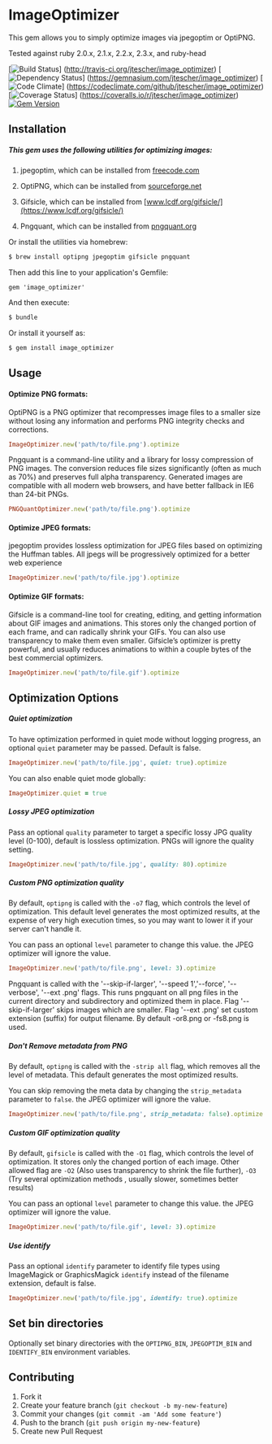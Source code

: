 # ImageOptimizer

This gem allows you to simply optimize images via jpegoptim or OptiPNG.

Tested against ruby 2.0.x, 2.1.x, 2.2.x, 2.3.x, and ruby-head

[![Build Status](https://secure.travis-ci.org/jtescher/image_optimizer.png)]
(http://travis-ci.org/jtescher/image_optimizer)
[![Dependency Status](https://gemnasium.com/jtescher/image_optimizer.png)]
(https://gemnasium.com/jtescher/image_optimizer)
[![Code Climate](https://codeclimate.com/github/jtescher/image_optimizer.png)]
(https://codeclimate.com/github/jtescher/image_optimizer)
[![Coverage Status](https://coveralls.io/repos/jtescher/image_optimizer/badge.png)]
(https://coveralls.io/r/jtescher/image_optimizer)
[![Gem Version](https://badge.fury.io/rb/image_optimizer.png)](http://badge.fury.io/rb/image_optimizer)

## Installation

##### This gem uses the following utilities for optimizing images:

1. jpegoptim, which can be installed from [freecode.com](http://freecode.com/projects/jpegoptim)

2. OptiPNG, which can be installed from [sourceforge.net](http://optipng.sourceforge.net/)

3. Gifsicle, which can be installed from [www.lcdf.org/gifsicle/](https://www.lcdf.org/gifsicle/)

4. Pngquant, which can be installed from [pngquant.org](https://pngquant.org/)

Or install the utilities via homebrew:

```bash
$ brew install optipng jpegoptim gifsicle pngquant
```

Then add this line to your application's Gemfile:

    gem 'image_optimizer'

And then execute:

```bash
$ bundle
```   

Or install it yourself as:
```bash
$ gem install image_optimizer
```

## Usage

#### Optimize PNG formats:

OptiPNG is a PNG optimizer that recompresses image files to a smaller size without losing any information and
performs PNG integrity checks and corrections.

```ruby
ImageOptimizer.new('path/to/file.png').optimize
```

Pngquant is a command-line utility and a library for lossy compression of PNG images.
The conversion reduces file sizes significantly (often as much as 70%) and preserves full alpha transparency. Generated images are compatible with all modern web browsers, and have better fallback in IE6 than 24-bit PNGs.

```ruby
PNGQuantOptimizer.new('path/to/file.png').optimize
```

#### Optimize JPEG formats:

jpegoptim provides lossless optimization for JPEG files based on optimizing the Huffman tables.
All jpegs will be progressively optimized for a better web experience

```ruby
ImageOptimizer.new('path/to/file.jpg').optimize
```

#### Optimize GIF formats:

Gifsicle is a command-line tool for creating, editing, and getting information about GIF images and animations. This stores only the changed portion of each frame, and can radically shrink your GIFs. You can also use transparency to make them even smaller. Gifsicle’s optimizer is pretty powerful, and usually reduces animations to within a couple bytes of the best commercial optimizers.

```ruby
ImageOptimizer.new('path/to/file.gif').optimize
```

## Optimization Options

##### Quiet optimization

To have optimization performed in quiet mode without logging progress, an optional `quiet` parameter may be passed.
Default is false.

```ruby
ImageOptimizer.new('path/to/file.jpg', quiet: true).optimize
```

You can also enable quiet mode globally:

```ruby
ImageOptimizer.quiet = true
```

##### Lossy JPEG optimization

Pass an optional `quality` parameter to target a specific lossy JPG quality level (0-100), default is lossless
optimization. PNGs will ignore the quality setting.

```ruby
ImageOptimizer.new('path/to/file.jpg', quality: 80).optimize
```

##### Custom PNG optimization quality

By default, `optipng` is called with the `-o7` flag, which controls the level of
optimization. This default level generates the most optimized results, at the
expense of very high execution times, so you may want to lower it if your server
can't handle it.

You can pass an optional `level` parameter to change this value. the JPEG
optimizer will ignore the value.

```ruby
ImageOptimizer.new('path/to/file.png', level: 3).optimize
```

Pngquant is called with the '--skip-if-larger', '--speed 1','--force', '--verbose', '--ext .png' flags.
This runs pngquant on all png files in the current directory and subdirectory and optimized them in place. Flag '--skip-if-larger' skips images which are  smaller. Flag '--ext .png' set custom extension (suffix) for output filename. By default -or8.png or -fs8.png is used.


##### Don't Remove metadata from PNG

By default, `optipng` is called with the `-strip all` flag, which removes all the
level of metadata. This default generates the most optimized results.

You can skip removing the meta data by changing the `strip_metadata` parameter to
`false`. the JPEG optimizer will ignore the value.

```ruby
ImageOptimizer.new('path/to/file.png', strip_metadata: false).optimize
```

##### Custom GIF optimization quality

By default, `gifsicle` is called with the `-O1` flag, which controls the level of
optimization. It stores only the changed portion of each image. Other allowed flag are `-O2` (Also uses transparency to shrink the file further), `-O3` (Try several optimization methods , usually slower, sometimes better results)

You can pass an optional `level` parameter to change this value. the JPEG
optimizer will ignore the value.

```ruby
ImageOptimizer.new('path/to/file.gif', level: 3).optimize
```

##### Use identify

Pass an optional `identify` parameter to identify file types using ImageMagick or GraphicsMagick `identify`
instead of the filename extension, default is false.

```ruby
ImageOptimizer.new('path/to/file.jpg', identify: true).optimize
```

## Set bin directories

Optionally set binary directories with the `OPTIPNG_BIN`, `JPEGOPTIM_BIN` and `IDENTIFY_BIN` environment variables.


## Contributing

1. Fork it
2. Create your feature branch (`git checkout -b my-new-feature`)
3. Commit your changes (`git commit -am 'Add some feature'`)
4. Push to the branch (`git push origin my-new-feature`)
5. Create new Pull Request
